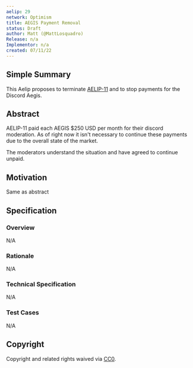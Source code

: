 ```yaml
---
aelip: 29
network: Optimism
title: AEGIS Payment Removal
status: Draft
author: Matt (@MattLosquadro)
Release: n/a
Implementor: n/a
created: 07/11/22
---
```


## Simple Summary

This Aelip proposes to terminate [AELIP-11](https://aelips.aelin.xyz/aelips/aelip-11) and to stop payments for the Discord Aegis.

## Abstract

AELIP-11 paid each AEGIS $250 USD per month for their discord moderation. As of right now it isn't necessary to continue these payments due to the overall state of the market.

The moderators understand the situation and have agreed to continue unpaid.

## Motivation

Same as abstract

## Specification

### Overview

N/A

### Rationale

N/A

### Technical Specification

N/A

### Test Cases

N/A

## Copyright

Copyright and related rights waived via [CC0](https://creativecommons.org/publicdomain/zero/1.0/).
